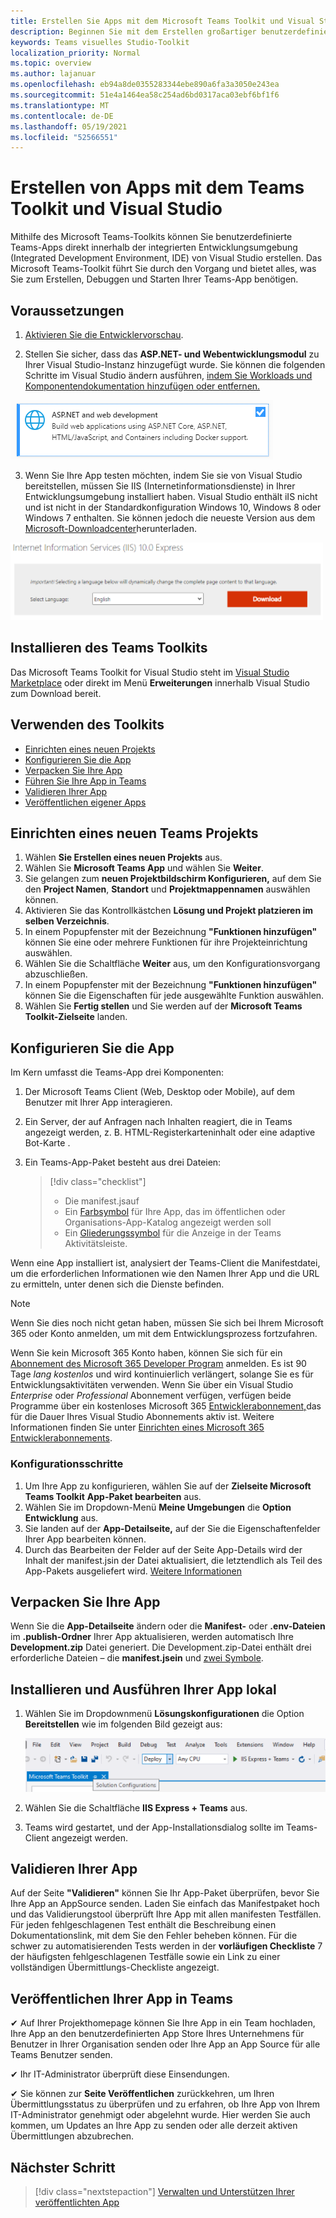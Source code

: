 ```yaml
---
title: Erstellen Sie Apps mit dem Microsoft Teams Toolkit und Visual Studio
description: Beginnen Sie mit dem Erstellen großartiger benutzerdefinierter Apps direkt innerhalb Visual Studio mit dem Microsoft Teams Toolkit
keywords: Teams visuelles Studio-Toolkit
localization_priority: Normal
ms.topic: overview
ms.author: lajanuar
ms.openlocfilehash: eb94a8de0355283344ebe890a6fa3a3050e243ea
ms.sourcegitcommit: 51e4a1464ea58c254ad6bd0317aca03ebf6bf1f6
ms.translationtype: MT
ms.contentlocale: de-DE
ms.lasthandoff: 05/19/2021
ms.locfileid: "52566551"
---
```

# <a name="build-apps-with-the-teams-toolkit-and-visual-studio"></a>Erstellen von Apps mit dem Teams Toolkit und Visual Studio

Mithilfe des Microsoft Teams-Toolkits können Sie benutzerdefinierte Teams-Apps direkt innerhalb der integrierten Entwicklungsumgebung (Integrated Development Environment, IDE) von Visual Studio erstellen. Das Microsoft Teams-Toolkit führt Sie durch den Vorgang und bietet alles, was Sie zum Erstellen, Debuggen und Starten Ihrer Teams-App benötigen.

## <a name="prerequisites"></a>Voraussetzungen

1. [Aktivieren Sie die Entwicklervorschau](../resources/dev-preview/developer-preview-intro.md#enable-developer-preview).

1. Stellen Sie sicher, dass das **<span>ASP.NE</span>T- und Webentwicklungsmodul** zu Ihrer Visual Studio-Instanz hinzugefügt wurde. Sie können die folgenden Schritte im Visual Studio ändern ausführen, [indem Sie Workloads und Komponentendokumentation hinzufügen oder entfernen.](/visualstudio/install/modify-visual-studio?view=vs-2019&preserve-view=true)

![Visual Studio asp.net Modul](../assets/images/visual-studio-web-dev-module.png)

3. Wenn Sie Ihre App testen möchten, indem Sie sie von Visual Studio bereitstellen, müssen Sie IIS (Internetinformationsdienste) in Ihrer Entwicklungsumgebung installiert haben. Visual Studio enthält iIS nicht und ist nicht in der Standardkonfiguration Windows 10, Windows 8 oder Windows 7 enthalten. Sie können jedoch die neueste Version aus dem [Microsoft-Downloadcenter](https://www.microsoft.com/download/details.aspx?id=48264)herunterladen.

![IIS-Downloadseite ansicht](../assets/images/iis.png)

## <a name="install-the-teams-toolkit"></a>Installieren des Teams Toolkits

Das Microsoft Teams Toolkit for Visual Studio steht im [Visual Studio Marketplace](https://marketplace.visualstudio.com/items?itemName=TeamsDevApp.vsteamstemplate) oder direkt im Menü **Erweiterungen** innerhalb Visual Studio zum Download bereit.

## <a name="using-the-toolkit"></a>Verwenden des Toolkits

- [Einrichten eines neuen Projekts](#set-up-a-new-teams-project)
- [Konfigurieren Sie die App](#configure-your-app)
- [Verpacken Sie Ihre App](#package-your-app)
- [Führen Sie Ihre App in Teams](#install-and-run-your-app-locally)
- [Validieren Ihrer App](#validate-your-app)
- [Veröffentlichen eigener Apps](#publish-your-app-to-teams)

## <a name="set-up-a-new-teams-project"></a>Einrichten eines neuen Teams Projekts

1. Wählen **Sie Erstellen eines neuen Projekts** aus.
1. Wählen Sie **Microsoft Teams App** und wählen Sie **Weiter**.
1. Sie gelangen zum **neuen Projektbildschirm Konfigurieren,** auf dem Sie den **Project Namen**, **Standort** und **Projektmappennamen** auswählen können.
1. Aktivieren Sie das Kontrollkästchen **Lösung und Projekt platzieren im selben Verzeichnis**.
1. In einem Popupfenster mit der Bezeichnung **"Funktionen hinzufügen"** können Sie eine oder mehrere Funktionen für ihre Projekteinrichtung auswählen.
1. Wählen Sie die Schaltfläche **Weiter** aus, um den Konfigurationsvorgang abzuschließen.
1. In einem Popupfenster mit der Bezeichnung **"Funktionen hinzufügen"** können Sie die Eigenschaften für jede ausgewählte Funktion auswählen.
1. Wählen Sie **Fertig stellen** und Sie werden auf der **Microsoft Teams Toolkit-Zielseite** landen.

## <a name="configure-your-app"></a>Konfigurieren Sie die App

Im Kern umfasst die Teams-App drei Komponenten:

  1. Der Microsoft Teams Client (Web, Desktop oder Mobile), auf dem Benutzer mit Ihrer App interagieren.
  1. Ein Server, der auf Anfragen nach Inhalten reagiert, die in Teams angezeigt werden, z. B. HTML-Registerkarteninhalt oder eine adaptive Bot-Karte .
  1. Ein Teams-App-Paket besteht aus drei Dateien:

      > [!div class="checklist"]
      >
      > - Die manifest.jsauf
      > - Ein [Farbsymbol](../resources/schema/manifest-schema.md#icons) für Ihre App, das im öffentlichen oder Organisations-App-Katalog angezeigt werden soll
      > - Ein [Gliederungssymbol](../resources/schema/manifest-schema.md#icons) für die Anzeige in der Teams Aktivitätsleiste.

Wenn eine App installiert ist, analysiert der Teams-Client die Manifestdatei, um die erforderlichen Informationen wie den Namen Ihrer App und die URL zu ermitteln, unter denen sich die Dienste befinden.

> [!NOTE]
>Wenn Sie dies noch nicht getan haben, müssen Sie sich bei Ihrem Microsoft 365 oder Konto anmelden, um mit dem Entwicklungsprozess fortzufahren.
>
> Wenn Sie kein Microsoft 365 Konto haben, können Sie sich für ein [Abonnement des Microsoft 365 Developer Program](https://developer.microsoft.com/microsoft-365/dev-program) anmelden. Es ist 90 Tage *lang kostenlos* und wird kontinuierlich verlängert, solange Sie es für Entwicklungsaktivitäten verwenden. Wenn Sie über ein Visual Studio *Enterprise* oder *Professional* Abonnement verfügen, verfügen beide Programme über ein kostenloses Microsoft 365 [Entwicklerabonnement,](https://aka.ms/MyVisualStudioBenefits)das für die Dauer Ihres Visual Studio Abonnements aktiv ist. Weitere Informationen finden Sie unter [Einrichten eines Microsoft 365 Entwicklerabonnements](/office/developer-program/office-365-developer-program-get-started).
>

### <a name="configuration-steps"></a>Konfigurationsschritte 

1. Um Ihre App zu konfigurieren, wählen Sie auf der **Zielseite Microsoft Teams Toolkit** **App-Paket bearbeiten** aus.
1. Wählen Sie im Dropdown-Menü **Meine Umgebungen** die **Option Entwicklung** aus.
1. Sie landen auf der **App-Detailseite,** auf der Sie die Eigenschaftenfelder Ihrer App bearbeiten können.
1. Durch das Bearbeiten der Felder auf der Seite App-Details wird der Inhalt der manifest.jsin der Datei aktualisiert, die letztendlich als Teil des App-Pakets ausgeliefert wird. [Weitere Informationen](https://aka.ms/teams-toolkit-manifest)

## <a name="package-your-app"></a>Verpacken Sie Ihre App

Wenn Sie die **App-Detailseite** ändern oder die **Manifest-** oder **.env-Dateien** im  **.publish-Ordner** Ihrer App aktualisieren, werden automatisch Ihre **Development.zip** Datei generiert. Die Development.zip-Datei enthält drei erforderliche Dateien – die **manifest.jsein** und [zwei Symbole](../concepts/build-and-test/apps-package.md#app-icons).

## <a name="install-and-run-your-app-locally"></a>Installieren und Ausführen Ihrer App lokal

1. Wählen Sie im Dropdownmenü **Lösungskonfigurationen** die Option **Bereitstellen** wie im folgenden Bild gezeigt aus:

    ![Menü für Lösungskonfigurationen](../assets/images/solution-configurations.png)

2. Wählen Sie die Schaltfläche **IIS Express + Teams** aus.

1. Teams wird gestartet, und der App-Installationsdialog sollte im Teams-Client angezeigt werden.

## <a name="validate-your-app"></a>Validieren Ihrer App

Auf der Seite **"Validieren"** können Sie Ihr App-Paket überprüfen, bevor Sie Ihre App an AppSource senden. Laden Sie einfach das Manifestpaket hoch und das Validierungstool überprüft Ihre App mit allen manifesten Testfällen. Für jeden fehlgeschlagenen Test enthält die Beschreibung einen Dokumentationslink, mit dem Sie den Fehler beheben können. Für die schwer zu automatisierenden Tests werden in der **vorläufigen Checkliste** 7 der häufigsten fehlgeschlagenen Testfälle sowie ein Link zu einer vollständigen Übermittlungs-Checkliste angezeigt.

## <a name="publish-your-app-to-teams"></a>Veröffentlichen Ihrer App in Teams

✔ Auf Ihrer Projekthomepage können Sie Ihre App in ein Team hochladen, Ihre App an den benutzerdefinierten App Store Ihres Unternehmens für Benutzer in Ihrer Organisation senden oder Ihre App an App Source für alle Teams Benutzer senden.

✔ Ihr IT-Administrator überprüft diese Einsendungen.

✔ Sie können zur **Seite Veröffentlichen** zurückkehren, um Ihren Übermittlungsstatus zu überprüfen und zu erfahren, ob Ihre App von Ihrem IT-Administrator genehmigt oder abgelehnt wurde. Hier werden Sie auch kommen, um Updates an Ihre App zu senden oder alle derzeit aktiven Übermittlungen abzubrechen.

## <a name="next-step"></a>Nächster Schritt

> [!div class="nextstepaction"]
> [Verwalten und Unterstützen Ihrer veröffentlichten App](../concepts/deploy-and-publish/appsource/post-publish/overview.md)
>
